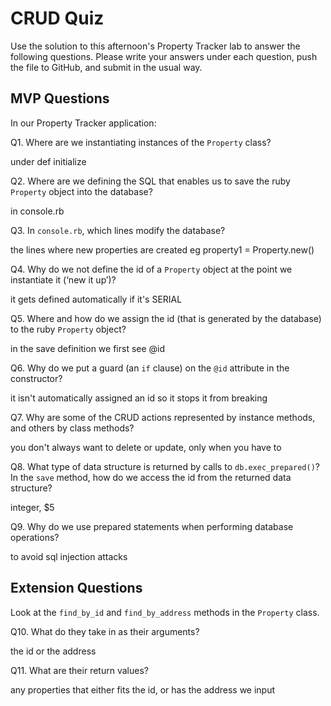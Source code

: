 # CRUD Quiz

Use the solution to this afternoon's Property Tracker lab to answer the following questions. Please write your answers under each question, push the file to GitHub, and submit in the usual way.

## MVP Questions

In our Property Tracker application:

Q1. Where are we instantiating instances of the `Property` class?

under def initialize

Q2. Where are we defining the SQL that enables us to save the ruby `Property` object into the database?

in console.rb

Q3. In `console.rb`, which lines modify the database?

the lines where new properties are created eg property1 = Property.new()

Q4. Why do we not define the id of a `Property` object at the point we instantiate it (‘new it up’)?

it gets defined automatically if it's SERIAL

Q5. Where and how do we assign the id (that is generated by the database) to the ruby `Property` object?

in the save definition we first see @id

Q6. Why do we put a guard (an `if` clause) on the `@id` attribute in the constructor?

it isn't automatically assigned an id so it stops it from breaking

Q7. Why are some of the CRUD actions represented by instance methods, and others by class methods?

you don't always want to delete or update, only when you have to

Q8. What type of data structure is returned by calls to `db.exec_prepared()`? In the `save` method, how do we access the id from the returned data structure?

integer, $5

Q9. Why do we use prepared statements when performing database operations?

to avoid sql injection attacks

## Extension Questions

Look at the `find_by_id` and `find_by_address` methods in the `Property` class.

Q10. What do they take in as their arguments?

the id or the address

Q11. What are their return values?

any properties that either fits the id, or has the address we input

